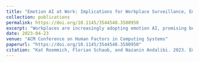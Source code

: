 ```yaml
---
title: "Emotion AI at Work: Implications for Workplace Surveillance, Emotional Labor, and Emotional Privacy"
collection: publications
permalink: https://doi.org/10.1145/3544548.3580950
excerpt: "Workplaces are increasingly adopting emotion AI, promising benefits to organizations. However, little is known about the perceptions and experiences of workers subject to emotion AI in the workplace. Our interview study with (n=15) US adult workers addresses this gap, finding that (1) participants viewed emotion AI as a deep privacy violation over the privacy of workers’ sensitive emotional information; (2) emotion AI may function to enforce workers’ compliance with emotional labor expectations, and that workers may engage in emotional labor as a mechanism to preserve privacy over their emotions; (3) workers may be exposed to a wide range of harms as a consequence of emotion AI in the workplace. Findings reveal the need to recognize and define an individual right to what we introduce as emotional privacy, as well as raise important research and policy questions on how to protect and preserve emotional privacy within and beyond the workplace."
date: 2023-04-23
venue: "ACM Conference on Human Factors in Computing Systems"
paperurl: "https://doi.org/10.1145/3544548.3580950"
citation: "Kat Roemmich, Florian Schaub, and Nazanin Andalibi. 2023. Emotion AI at Work: Implications for Workplace Surveillance, Emotional Labor, and Emotional Privacy. In CHI ’23: ACM Conference on Human Factors in Computing Systems, April 23–28, 2023,Hamburg, Germany. ACM, New York, NY, USA, 20 pages. https://doi.org/10.1145/3544548.3580950"
---
```

